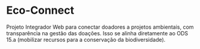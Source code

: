 # Eco-Connect
Projeto Integrador Web para conectar doadores a projetos ambientais, com transparência na gestão das doações. Isso se alinha diretamente ao ODS 15.a (mobilizar recursos para a conservação da biodiversidade).
